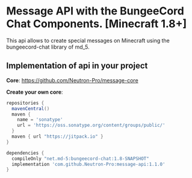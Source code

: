 # Message API with the BungeeCord Chat Components. [Minecraft 1.8+]

This api allows to create special messages on Minecraft using the bungeecord-chat library of md_5.

## Implementation of api in your project

**Core**: https://github.com/Neutron-Pro/message-core

**Create your own core**:

```gradle
repositories {
  mavenCentral()
  maven {
    name = 'sonatype'
    url = 'https://oss.sonatype.org/content/groups/public/'
  }
  maven { url "https://jitpack.io" }
}

dependencies {
  compileOnly "net.md-5:bungeecord-chat:1.8-SNAPSHOT"
  implementation 'com.github.Neutron-Pro:message-api:1.1.0'
}
```